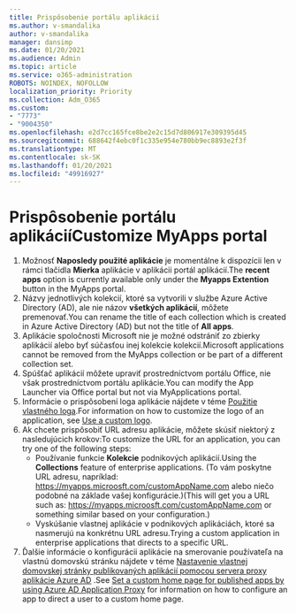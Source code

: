 ```yaml
---
title: Prispôsobenie portálu aplikácií
ms.author: v-smandalika
author: v-smandalika
manager: dansimp
ms.date: 01/20/2021
ms.audience: Admin
ms.topic: article
ms.service: o365-administration
ROBOTS: NOINDEX, NOFOLLOW
localization_priority: Priority
ms.collection: Adm_O365
ms.custom:
- "7773"
- "9004350"
ms.openlocfilehash: e2d7cc165fce8be2e2c15d7d806917e309395d45
ms.sourcegitcommit: 688642f4ebc0f1c335e954e780bb9ec8893e2f3f
ms.translationtype: MT
ms.contentlocale: sk-SK
ms.lasthandoff: 01/20/2021
ms.locfileid: "49916927"
---
```

# <a name="customize-myapps-portal"></a><span data-ttu-id="2ba37-102">Prispôsobenie portálu aplikácií</span><span class="sxs-lookup"><span data-stu-id="2ba37-102">Customize MyApps portal</span></span>

1. <span data-ttu-id="2ba37-103">Možnosť **Naposledy použité aplikácie** je momentálne k dispozícii len v rámci tlačidla **Mierka** aplikácie v aplikácii portál aplikácií.</span><span class="sxs-lookup"><span data-stu-id="2ba37-103">The **recent apps** option is currently available only under the **Myapps Extention** button in the MyApps portal.</span></span>
2. <span data-ttu-id="2ba37-104">Názvy jednotlivých kolekcií, ktoré sa vytvorili v službe Azure Active Directory (AD), ale nie názov **všetkých aplikácií**, môžete premenovať.</span><span class="sxs-lookup"><span data-stu-id="2ba37-104">You can rename the title of each collection which is created in Azure Active Directory (AD) but not the title of **All apps**.</span></span>
3. <span data-ttu-id="2ba37-105">Aplikácie spoločnosti Microsoft nie je možné odstrániť zo zbierky aplikácií alebo byť súčasťou inej kolekcie kolekcií.</span><span class="sxs-lookup"><span data-stu-id="2ba37-105">Microsoft applications cannot be removed from the MyApps collection or be part of a different collection set.</span></span>
4. <span data-ttu-id="2ba37-106">Spúšťač aplikácií môžete upraviť prostredníctvom portálu Office, nie však prostredníctvom portálu aplikácie.</span><span class="sxs-lookup"><span data-stu-id="2ba37-106">You can modify the App Launcher via Office portal but not via MyApplications portal.</span></span>
5. <span data-ttu-id="2ba37-107">Informácie o prispôsobení loga aplikácie nájdete v téme [Použitie vlastného loga](https://docs.microsoft.com/azure/active-directory/manage-apps/add-application-portal-configure#use-a-custom-logo).</span><span class="sxs-lookup"><span data-stu-id="2ba37-107">For information on how to customize the logo of an application, see [Use a custom logo](https://docs.microsoft.com/azure/active-directory/manage-apps/add-application-portal-configure#use-a-custom-logo).</span></span>
6. <span data-ttu-id="2ba37-108">Ak chcete prispôsobiť URL adresu aplikácie, môžete skúsiť niektorý z nasledujúcich krokov:</span><span class="sxs-lookup"><span data-stu-id="2ba37-108">To customize the URL for an application, you can try one of the following steps:</span></span>
    - <span data-ttu-id="2ba37-109">Používanie funkcie **Kolekcie** podnikových aplikácií.</span><span class="sxs-lookup"><span data-stu-id="2ba37-109">Using the **Collections** feature of enterprise applications.</span></span> <span data-ttu-id="2ba37-110">(To vám poskytne URL adresu, napríklad: https://myapps.microosft.com/customAppName.com alebo niečo podobné na základe vašej konfigurácie.)</span><span class="sxs-lookup"><span data-stu-id="2ba37-110">(This will get you a URL such as: https://myapps.microosft.com/customAppName.com or something similar based on your configuration.)</span></span>
    - <span data-ttu-id="2ba37-111">Vyskúšanie vlastnej aplikácie v podnikových aplikáciách, ktoré sa nasmerujú na konkrétnu URL adresu.</span><span class="sxs-lookup"><span data-stu-id="2ba37-111">Trying a custom application in enterprise applications that directs to a specific URL.</span></span>
7. <span data-ttu-id="2ba37-112">Ďalšie informácie o konfigurácii aplikácie na smerovanie používateľa na vlastnú domovskú stránku nájdete v téme [Nastavenie vlastnej domovskej stránky publikovaných aplikácií pomocou servera proxy aplikácie Azure AD](https://docs.microsoft.com/azure/active-directory/manage-apps/application-proxy-configure-custom-home-page) .</span><span class="sxs-lookup"><span data-stu-id="2ba37-112">See [Set a custom home page for published apps by using Azure AD Application Proxy](https://docs.microsoft.com/azure/active-directory/manage-apps/application-proxy-configure-custom-home-page) for information on how to configure an app to direct a user to a custom home page.</span></span>
